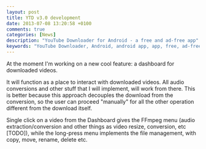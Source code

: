 ```yaml
---
layout: post
title: YTD v3.0 development
date: 2013-07-08 13:20:58 +0100
comments: true
categories: [News]
description: "YouTube Downloader for Android - a free and ad-free app"
keywords: "YouTube Downloader, Android, android app, app, free, ad-free, no ads, dentex, video, YouTube, downloader"
---
```


At the moment I'm working on a new cool feature: a dashboard for downloaded videos.

It will function as a place to interact with downloaded videos. All audio conversions and other stuff that I will implement, will work from there. This is better because this approach decouples the download from the conversion, so the user can proceed "manually" for all the other operation different from the download itself.

Single click on a video from the Dashboard gives the FFmpeg menu (audio extraction/conversion and other things as video resize, conversion, etc [TODO]), while the long-press menu implements the file management, with copy, move, rename, delete etc.
